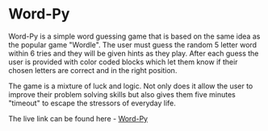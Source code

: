 # Word-Py
Word-Py is a simple word guessing game that is based on the same idea as the popular game "Wordle". The user must guess the random 5 letter word within 6 tries and they will be given hints as they play. After each guess the user is provided with color coded blocks which let them know if their chosen letters are correct and in the right position.

The game is a mixture of luck and logic. Not only does it allow the user to improve their problem solving skills but also gives them five minutes "timeout" to escape the stressors of everyday life.  

The live link can be found here - [Word-Py](https://word-py.herokuapp.com/)